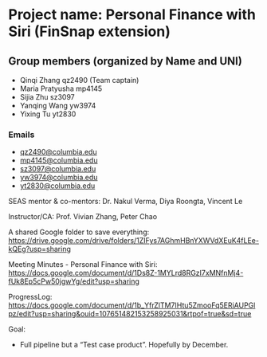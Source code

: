 
# Project name: Personal Finance with Siri (FinSnap extension) 

## Group members (organized by Name and UNI)
- Qinqi Zhang qz2490 (Team captain)
- Maria Pratyusha mp4145
- Sijia Zhu sz3097
- Yanqing Wang yw3974
- Yixing Tu yt2830

### Emails 
- qz2490@columbia.edu
- mp4145@columbia.edu
- sz3097@columbia.edu
- yw3974@columbia.edu
- yt2830@columbia.edu

SEAS mentor & co-mentors: Dr. Nakul Verma, Diya Roongta, Vincent Le

Instructor/CA: Prof. Vivian Zhang, Peter Chao





A shared Google folder to save everything: https://drive.google.com/drive/folders/1ZIFys7AGhmHBnYXWVdXEuK4fLEe-kQEg?usp=sharing  

Meeting Minutes - Personal Finance with Siri: https://docs.google.com/document/d/1Ds8Z-1MYLrd8RGzI7xMNfnMj4-fUk8Ep5cPw50jgwYg/edit?usp=sharing 

ProgressLog: https://docs.google.com/document/d/1b_YfrZlTM7IHtu5ZmooFq5ERiAUPGlpz/edit?usp=sharing&ouid=107651482153258925031&rtpof=true&sd=true 

Goal:
- Full pipeline but a “Test case product”. Hopefully by December. 
